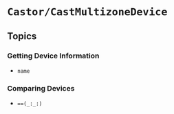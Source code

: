 # ``Castor/CastMultizoneDevice``

## Topics

### Getting Device Information

- ``name``

### Comparing Devices

- ``==(_:_:)``
